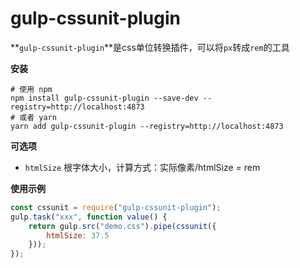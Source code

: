 # gulp-cssunit-plugin

**`gulp-cssunit-plugin`**是css单位转换插件，可以将`px`转成`rem`的工具

**安装**
```shell script
# 使用 npm
npm install gulp-cssunit-plugin --save-dev --registry=http://localhost:4873
# 或者 yarn
yarn add gulp-cssunit-plugin --registry=http://localhost:4873
```
**可选项**
* `htmlSize` 根字体大小，计算方式：实际像素/htmlSize = rem

**使用示例**
```javascript
const cssunit = require("gulp-cssunit-plugin");
gulp.task("xxx", function value() {
    return gulp.src("demo.css").pipe(cssunit({
        htmlSize: 37.5
    }));
});
```
